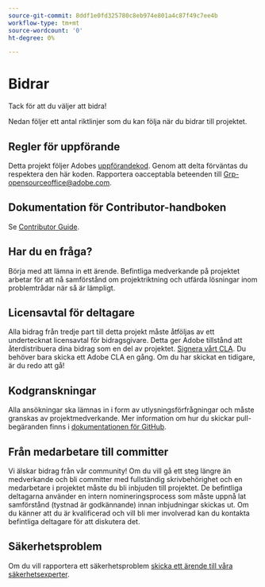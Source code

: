 ```yaml
---
source-git-commit: 8ddf1e0fd325780c8eb974e801a4c87f49c7ee4b
workflow-type: tm+mt
source-wordcount: '0'
ht-degree: 0%

---
```

# Bidrar

Tack för att du väljer att bidra!

Nedan följer ett antal riktlinjer som du kan följa när du bidrar till projektet.

## Regler för uppförande

Detta projekt följer Adobes [uppförandekod](code-of-conduct.md). Genom att delta förväntas du respektera den här koden. Rapportera oacceptabla beteenden till
[Grp-opensourceoffice@adobe.com](mailto:Grp-opensourceoffice@adobe.com).

## Dokumentation för Contributor-handboken

Se [Contributor Guide](https://experienceleague.adobe.com/docs/contributor/contributor-guide/introduction.html).

## Har du en fråga?

Börja med att lämna in ett ärende. Befintliga medverkande på projektet arbetar för att nå samförstånd om projektriktning och utfärda lösningar inom problemtrådar när så är lämpligt.

## Licensavtal för deltagare

Alla bidrag från tredje part till detta projekt måste åtföljas av ett undertecknat licensavtal för bidragsgivare. Detta ger Adobe tillstånd att återdistribuera dina bidrag som en del av projektet. [Signera vårt CLA](https://opensource.adobe.com/cla.html). Du behöver bara skicka ett Adobe CLA en gång. Om du har skickat en tidigare, är du redo att gå!

## Kodgranskningar

Alla ansökningar ska lämnas in i form av utlysningsförfrågningar och måste granskas av projektmedverkande. Mer information om hur du skickar pull-begäranden finns i [dokumentationen för GitHub](https://docs.github.com/en/pull-requests/collaborating-with-pull-requests/proposing-changes-to-your-work-with-pull-requests/about-pull-requests).

<!--
Lastly, please follow the [pull request template](PULL_REQUEST_TEMPLATE.md) when
submitting a pull request!
-->

## Från medarbetare till committer

Vi älskar bidrag från vår community! Om du vill gå ett steg längre än medverkande och bli committer med fullständig skrivbehörighet och en medarbetare i projektet måste du bli inbjuden till projektet. De befintliga deltagarna använder en intern nomineringsprocess som måste uppnå lat samförstånd (tystnad är godkännande) innan inbjudningar skickas ut. Om du känner att du är kvalificerad och vill bli mer involverad kan du kontakta befintliga deltagare för att diskutera det.

## Säkerhetsproblem

Om du vill rapportera ett säkerhetsproblem [skicka ett ärende till våra säkerhetsexperter](https://helpx.adobe.com/security/alertus.html).
